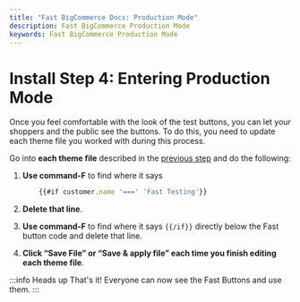 ```yaml
---
title: "Fast BigCommerce Docs: Production Mode"
description: Fast BigCommerce Production Mode
keywords: Fast BigCommerce Production Mode
---
```


# Install Step 4: Entering Production Mode

Once you feel comfortable with the look of the test buttons, you can let your shoppers and the public see the buttons. To do this, you need to update each theme file you worked with during this process.

Go into **each theme file** described in the [previous step](/developer-portal/for-developers/bigcommerce/install/install-login-buttons/) and do the following:

1. **Use command-F** to find where it says

   ```javascript
       {{#if customer.name '===' 'Fast Testing'}}
   ```

2. **Delete that line**.
3. **Use command-F** to find where it says `{{/if}}` directly below the Fast button code and delete that line.
4. **Click “Save File” or “Save & apply file” each time you finish editing each theme file**.

:::info Heads up
That's it! Everyone can now see the Fast Buttons and use them.
:::
